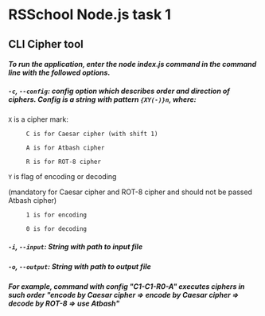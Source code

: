 # RSSchool Node.js task 1

## CLI Cipher tool

#### _To run the application, enter the ***node index.js*** command in the command line with the followed options._


##### `-c`, `--config`: config option which describes order and direction of ciphers. Config is a string with pattern `{XY(-)}n`, where:


`X` is a cipher mark:

         C is for Caesar cipher (with shift 1)

         A is for Atbash cipher
        
         R is for ROT-8 cipher

`Y` is flag of encoding or decoding

(mandatory for Caesar cipher and ROT-8 cipher and should not be passed Atbash cipher)

         1 is for encoding

         0 is for decoding


##### `-i`, `--input`: String with path to input file


##### `-o`, `--output`: String with path to output file

##### _For example, command with config "C1-C1-R0-A" executes ciphers in such order "encode by Caesar cipher => encode by Caesar cipher => decode by ROT-8 => use Atbash"_